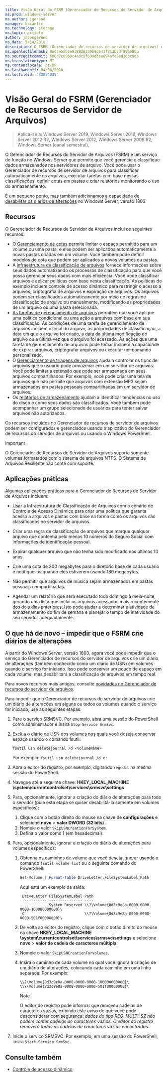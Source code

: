 ```yaml
---
title: Visão Geral do FSRM (Gerenciador de Recursos de Servidor de Arquivos)
ms.prod: windows-server
ms.author: jgerend
manager: brianlic
ms.technology: storage
ms.topic: article
author: jasongerend
ms.date: 5/14/2018
description: O FSRM (Gerenciador de recursos de servidor de arquivos) é uma ferramenta que permite gerenciar e classificar dados em um servidor de arquivos do Windows Server.
ms.openlocfilehash: 0ed7e5abce9389283a9b9d641f813b5df89a586b
ms.sourcegitcommit: b00d7c8968c4adc8f699dbee694afe6ed36bc9de
ms.translationtype: MT
ms.contentlocale: pt-BR
ms.lasthandoff: 04/08/2020
ms.locfileid: "80854239"
---
```

# <a name="file-server-resource-manager-fsrm-overview"></a>Visão Geral do FSRM (Gerenciador de Recursos de Servidor de Arquivos)

> Aplica-se a: Windows Server 2019, Windows Server 2016, Windows Server 2012 R2, Windows Server 2012, Windows Server 2008 R2, Windows Server (canal semestral), 

O Gerenciador de Recursos do Servidor de Arquivos (FSRM) é um serviço de função no Windows Server que permite que você gerencie e classifique dados armazenados nos servidores de arquivo. Você pode usar o Gerenciador de recursos de servidor de arquivos para classificar automaticamente os arquivos, executar tarefas com base nessas classificações, definir cotas em pastas e criar relatórios monitorando o uso do armazenamento.

É um pequeno ponto, mas também [adicionamos a capacidade de desabilitar os diários de alterações](#whats-new) no Windows Server, versão 1803.

## <a name="features"></a>Recursos

O Gerenciador de Recursos de Servidor de Arquivos inclui os seguintes recursos:

-   O [Gerenciamento de cotas](quota-management.md) permite limitar o espaço permitido para um volume ou uma pasta, e eles podem ser aplicados automaticamente a novas pastas criadas em um volume. Você também pode definir modelos de cota que podem ser aplicados a novos volumes ou pastas.  
-   A [infraestrutura de classificação de arquivos](classification-management.md) fornece informações sobre seus dados automatizando os processos de classificação para que você possa gerenciar seus dados com mais eficiência. Você pode classificar arquivos e aplicar políticas com base nesta classificação. As políticas de exemplo incluem controle de acesso dinâmico para restringir o acesso a arquivos, criptografia de arquivos e expiração de arquivos. Os arquivos podem ser classificados automaticamente por meio de regras de classificação de arquivo ou manualmente, modificando as propriedades de um arquivo ou uma pasta selecionada.
-   [As tarefas de gerenciamento de arquivos](file-management-tasks.md) permitem que você aplique uma política condicional ou uma ação a arquivos com base em sua classificação. As condições de uma tarefa de gerenciamento de arquivos incluem o local do arquivo, as propriedades de classificação, a data em que o arquivo foi criado, a data da última modificação do arquivo ou a última vez que o arquivo foi acessado. As ações que uma tarefa de gerenciamento de arquivos pode tomar incluem a capacidade de expirar arquivos, criptografar arquivos ou executar um comando personalizado.
-   O [Gerenciamento de triagens de arquivos](file-screening-management.md) ajuda a controlar os tipos de arquivos que o usuário pode armazenar em um servidor de arquivos. Você pode limitar a extensão que pode ser armazenada em seus arquivos compartilhados. Por exemplo, você pode criar uma tela de arquivos que não permite que arquivos com extensão MP3 sejam armazenados em pastas pessoais compartilhadas em um servidor de arquivos.
-   Os [relatórios de armazenamento](storage-reports-management.md) ajudam a identificar tendências no uso do disco e como seus dados são classificados. Você também pode acompanhar um grupo selecionado de usuários para tentar salvar arquivos não autorizados.  
  
Os recursos incluídos no Gerenciador de recursos de servidor de arquivos podem ser configurados e gerenciados usando o aplicativo do Gerenciador de recursos do servidor de arquivos ou usando o Windows PowerShell.
  
> [!IMPORTANT]
>  O Gerenciador de Recursos de Servidor de Arquivos suporta somente volumes formatados com o sistema de arquivos NTFS. O Sistema de Arquivos Resiliente não conta com suporte.  
  
## <a name="practical-applications"></a>Aplicações práticas  
 Algumas aplicações práticas para o Gerenciador de Recursos de Servidor de Arquivos incluem:  
  
-   Usar a Infraestrutura de Classificação de Arquivos com o cenário de Controle de Acesso Dinâmico para criar uma política que garanta acesso a arquivos e pastas com base na forma como os arquivos são classificados no servidor de arquivos.  
  
-   Criar uma regra de classificação de arquivos que marque qualquer arquivo que contenha pelo menos 10 números do Seguro Social com informações de identificação pessoal.  
  
-   Expirar qualquer arquivo que não tenha sido modificado nos últimos 10 anos.  
  
-   Crie uma cota de 200 megabytes para o diretório base de cada usuário e notifique-os quando eles estiverem usando 180 megabytes.  
  
-   Não permitir que arquivos de música sejam armazenados em pastas pessoais compartilhadas.  
  
-   Agendar um relatório que será executado todo domingo à meia-noite, gerando uma lista que inclui os arquivos acessados mais recentemente dos dois dias anteriores. Isto pode ajudar a determinar a atividade de armazenamento do fim de semana e planejar o tempo de inatividade do seu servidor adequadamente.  

## <a name="whats-new---prevent-fsrm-from-creating-change-journals"></a><a name="whats-new"></a>O que há de novo – impedir que o FSRM crie diários de alterações

A partir do Windows Server, versão 1803, agora você pode impedir que o serviço do Gerenciador de recursos do servidor de arquivos crie um diário de alterações (também conhecido como um diário de USN) em volumes quando o serviço for iniciado. Isso pode conservar um pouco de espaço em cada volume, mas desabilitará a classificação de arquivos em tempo real.

Para novos recursos mais antigos, consulte [novidades no Gerenciador de recursos do servidor de arquivos](https://technet.microsoft.com/library/dn383587.aspx).

Para impedir que o Gerenciador de recursos do servidor de arquivos crie um diário de alterações em alguns ou todos os volumes quando o serviço for iniciado, use as seguintes etapas: 

1. Pare o serviço SRMSVC. Por exemplo, abra uma sessão do PowerShell como administrador e insira `Stop-Service SrmSvc`.
2. Exclua o diário de USN dos volumes nos quais você deseja conservar espaço usando o comando fsutil: 

      ```
      fsutil usn deletejournal /d <VolumeName>
      ```
    Por exemplo: `fsutil usn deletejournal /d c:`

3. Abra o editor do registro, por exemplo, digitando `regedit` na mesma sessão do PowerShell.
4. Navegue até a seguinte chave: **HKEY_LOCAL_MACHINE \system\currentcontrolset\services\srmsvc\settings**
5. Para, opcionalmente, ignorar a criação do diário de alterações para todo o servidor (pule esta etapa se quiser desabilitá-la somente em volumes específicos):
    1. Clique com o botão direito do mouse na chave de **configurações** e selecione **novo** > **valor DWORD (32 bits)** . 
    1. Nomeie o valor `SkipUSNCreationForSystem`.
    1. Defina o valor como **1** (em hexadecimal).
6. Para, opcionalmente, ignorar a criação do diário de alterações para volumes específicos:
    1. Obtenha os caminhos de volume que você deseja ignorar usando o comando `fsutil volume list` ou o seguinte comando do PowerShell:
        ```PowerShell
        Get-Volume | Format-Table DriveLetter,FileSystemLabel,Path
        ```
       Aqui está um exemplo de saída:

       ```
        DriveLetter FileSystemLabel Path
        ----------- --------------- ----
                    System Reserved \\?\Volume{8d3c9e8a-0000-0000-0000-100000000000}\
        C                           \\?\Volume{8d3c9e8a-0000-0000-0000-501f00000000}\
       ```
    2. De volta ao editor do registro, clique com o botão direito do mouse na chave **HKEY_LOCAL_MACHINE \system\currentcontrolset\services\srmsvc\settings** e selecione **novo** > **valor de cadeia de caracteres múltipla**.
    3. Nomeie o valor `SkipUSNCreationForVolumes`.
    4. Insira o caminho de cada volume no qual você ignora a criação de um diário de alterações, colocando cada caminho em uma linha separada. Por exemplo:

        ```
        \\?\Volume{8d3c9e8a-0000-0000-0000-100000000000}\
        \\?\Volume{8d3c9e8a-0000-0000-0000-501f00000000}\
        ```

        > [!NOTE] 
        > O editor do registro pode informar que removeu cadeias de caracteres vazias, exibindo este aviso de que você pode desconsiderar com segurança: *dados do tipo REG_MULTI_SZ não podem conter cadeias de caracteres vazias. O editor do registro removerá todas as cadeias de caracteres vazias encontradas.*

7. Inicie o serviço SRMSVC. Por exemplo, em uma sessão do PowerShell, insira `Start-Service SrmSvc`.



## <a name="see-also"></a>Consulte também

- [Controle de acesso dinâmico](https://technet.microsoft.com/library/dn408191(v=ws.11).aspx) 